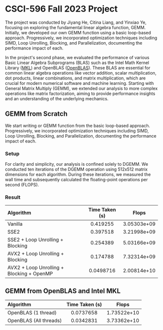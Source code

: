 # CSCI-596 Fall 2023 Project


The project was conducted by Jiyang He, Citina Liang, and Yinxiao Ye, focusing on exploring the fundamental linear algebra function, GEMM. Initially, we developed our own GEMM function using a basic loop-based approach. Progressively, we incorporated optimization techniques including SIMD, Loop Unrolling, Blocking, and Parallelization, documenting the performance impact of each.

In the project's second phase, we evaluated the performance of various Basic Linear Algebra Subprograms (BLAS) such as the Intel Math Kernel Library ([MKL](https://www.intel.com/content/www/us/en/developer/tools/oneapi/onemkl.html)) and OpenBLAS ([OpenBLAS](https://www.openblas.net/)). These BLAS are essential for common linear algebra operations like vector addition, scalar multiplication, dot products, linear combinations, and matrix multiplication, which are crucial for modern numerical software and machine learning. Starting with General Matrix Multiply (GEMM), we extended our analysis to more complex operations like matrix factorization, aiming to provide performance insights and an understanding of the underlying mechanics.


## GEMM from Scratch

We start writing or GEMM function from the basic loop-based approach. Progressively, we incorporated optimization techniques including SIMD, Loop Unrolling, Blocking, and Parallelization, documenting the performance impact of each.

### Setup
For clarity and simplicity, our analysis is confined solely to DGEMM. We conducted ten iterations of the DGEMM operation using 512x512 matrix dimensions for each algorithm. During these iterations, we measured the wall time and subsequently calculated the floating-point operations per second (FLOPS).

### Result

| Algorithm       | Time Taken (s) | Flops | 
| :---------- | :----------: | :-----: |
| Vanilla    | 0.419255 | 3.05303e+09 |
| SSE2    | 0.397518 | 3.21998e+09 |
| SSE2 + Loop Unrolling + Blocking  | 0.254389| 5.03166e+09 |
| AVX2 + Loop Unrolling + Blocking      | 0.174788 | 7.32314e+09 |
| AVX2 + Loop Unrolling + Blocking + OpenMP        | 0.0498716 | 2.00814e+10 | 

## GEMM from OpenBLAS and Intel MKL

| Algorithm       | Time Taken (s) | Flops | 
| :---------- | :----------: | :-----: |
| OpenBLAS (1 thread)    | 0.0737658 | 1.73522e+10 |
| OpenBLAS (All threads)    | 0.0342831 | 3.73362e+10 |





